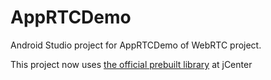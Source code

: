 # AppRTCDemo

Android Studio project for AppRTCDemo of WebRTC project.


This project now uses [the official prebuilt library](https://bintray.com/google/webrtc/google-webrtc) at jCenter